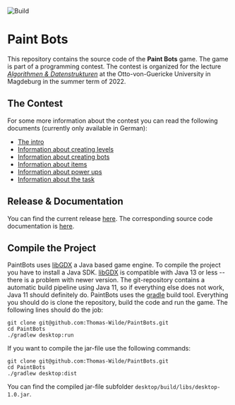 <div id="top"></div>

<!-- PROJECT SHIELDS -->
<!--
*** I'm using markdown "reference style" links for readability.
*** Reference links are enclosed in brackets [ ] instead of parentheses ( ).
*** See the bottom of this document for the declaration of the reference variables
*** for contributors-url, forks-url, etc. This is an optional, concise syntax you may use.
*** https://www.markdownguide.org/basic-syntax/#reference-style-links
-->

![Build][gradle-build-badge]
<!-- [![Doxygen-Docu][doxygen-badge]][doxygen-url] -->

[gradle-build-badge]: https://github.com/Thomas-Wilde/PaintBots/actions/workflows/gradle.yml/badge.svg
<!--[doxygen-badge]: https://github.com/Thomas-Wilde/PaintBots/actions/workflows/doxygen.yml/badge.svg-->
[doxygen-url]: https://thomas-wilde.github.io/PaintBots/
[paintbots-release]: https://thomas-wilde.github.io/PaintBots/release
[aud]: https://aud.vc.cs.ovgu.de

# Paint Bots

This repository contains the source code of the **Paint Bots** game. The game
is part of a programming contest. The contest is organized for the lecture
[*Algorithmen & Datenstrukturen*][aud] at the Otto-von-Guericke University in
Magdeburg in the summer term of 2022.

## The Contest

For some more information about the contest you can read the following documents
(currently only available in German):

- [The intro](docs/intro.md)
- [Information about creating levels](docs/levels.md)
- [Information about creating bots](docs/bot.md)
- [Information about items](docs/items.md)
- [Information about power ups](docs/powerups.md)
- [Information about the task](docs/task.md)

## Release & Documentation
You can find the current release [here][paintbots-release]. The corresponding source
code documentation is [here][doxygen-url].

## Compile the Project
PaintBots uses [libGDX] a Java based game engine. To compile
the project you have to install a Java SDK. [libGDX] is
compatible with Java 13 or less -- there is a problem with
newer version. The git-repository contains a automatic build
pipeline using Java 11, so if everything else does not work,
Java 11 should definitely do. PaintBots uses the [gradle] build
tool. Everything you should do is clone the repository,
build the code and run the game. The following lines should
do the job:

```
git clone git@github.com:Thomas-Wilde/PaintBots.git
cd PaintBots
./gradlew desktop:run
```

If you want to compile the jar-file use the following commands:

```
git clone git@github.com:Thomas-Wilde/PaintBots.git
cd PaintBots
./gradlew desktop:dist
```

You can find the compiled jar-file subfolder 
`desktop/build/libs/desktop-1.0.jar`.

[gradle]: https://gradle.org
[libGDX]: https://libgdx.com/
